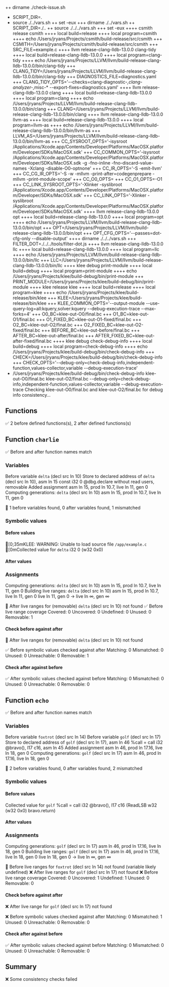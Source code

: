 ++ dirname ./check-issue.sh
+ SCRIPT_DIR=.
+ source ./../vars.sh
++ set -eux
+++ dirname ./../vars.sh
++ SCRIPT_DIR=./..
++ source ./../../vars.sh
+++ set -eux
++++ csmith release csmith
++++ local build=release
++++ local program=csmith
++++ echo /Users/jryans/Projects/csmith/build-release/src/csmith
+++ CSMITH=/Users/jryans/Projects/csmith/build-release/src/csmith
+++ SRC_FILE=example.c
++++ llvm release-clang-lldb-13.0.0 clang-tidy
++++ local build=release-clang-lldb-13.0.0
++++ local program=clang-tidy
++++ echo /Users/jryans/Projects/LLVM/llvm/build-release-clang-lldb-13.0.0/bin/clang-tidy
+++ CLANG_TIDY=/Users/jryans/Projects/LLVM/llvm/build-release-clang-lldb-13.0.0/bin/clang-tidy
+++ DIAGNOSTICS_FILE=diagnostics.yaml
+++ CLANG_TIDY_OPTS='--checks=clang-diagnostic-*,clang-analyzer-*,misc-* --export-fixes=diagnostics.yaml'
++++ llvm release-clang-lldb-13.0.0 clang
++++ local build=release-clang-lldb-13.0.0
++++ local program=clang
++++ echo /Users/jryans/Projects/LLVM/llvm/build-release-clang-lldb-13.0.0/bin/clang
+++ CLANG=/Users/jryans/Projects/LLVM/llvm/build-release-clang-lldb-13.0.0/bin/clang
++++ llvm release-clang-lldb-13.0.0 llvm-as
++++ local build=release-clang-lldb-13.0.0
++++ local program=llvm-as
++++ echo /Users/jryans/Projects/LLVM/llvm/build-release-clang-lldb-13.0.0/bin/llvm-as
+++ LLVM_AS=/Users/jryans/Projects/LLVM/llvm/build-release-clang-lldb-13.0.0/bin/llvm-as
+++ CC_SYSROOT_OPTS='-isysroot /Applications/Xcode.app/Contents/Developer/Platforms/MacOSX.platform/Developer/SDKs/MacOSX.sdk'
+++ CC_COMMON_OPTS='-isysroot /Applications/Xcode.app/Contents/Developer/Platforms/MacOSX.platform/Developer/SDKs/MacOSX.sdk -g -fno-inline -fno-discard-value-names -Xclang -disable-O0-optnone'
+++ CC_IR_OPTS='-S -emit-llvm'
+++ CC_CG_IR_OPTS='-S -w -mllvm -print-after=codegenprepare -mllvm -print-module-scope'
+++ CC_O0_OPTS=
+++ CC_O1_OPTS=-O1
+++ CC_LINK_SYSROOT_OPTS='-Xlinker -syslibroot /Applications/Xcode.app/Contents/Developer/Platforms/MacOSX.platform/Developer/SDKs/MacOSX.sdk'
+++ CC_LINK_OPTS='-Xlinker -syslibroot /Applications/Xcode.app/Contents/Developer/Platforms/MacOSX.platform/Developer/SDKs/MacOSX.sdk'
++++ llvm release-clang-lldb-13.0.0 opt
++++ local build=release-clang-lldb-13.0.0
++++ local program=opt
++++ echo /Users/jryans/Projects/LLVM/llvm/build-release-clang-lldb-13.0.0/bin/opt
+++ OPT=/Users/jryans/Projects/LLVM/llvm/build-release-clang-lldb-13.0.0/bin/opt
+++ OPT_CFG_OPTS='--passes=dot-cfg-only --disable-output'
++++ dirname ./../../vars.sh
+++ FILTER_DOT=./../../tools/filter-dot.js
++++ llvm release-clang-lldb-13.0.0 llc
++++ local build=release-clang-lldb-13.0.0
++++ local program=llc
++++ echo /Users/jryans/Projects/LLVM/llvm/build-release-clang-lldb-13.0.0/bin/llc
+++ LLC=/Users/jryans/Projects/LLVM/llvm/build-release-clang-lldb-13.0.0/bin/llc
++++ klee debug print-module
++++ local build=debug
++++ local program=print-module
++++ echo /Users/jryans/Projects/klee/build-debug/bin/print-module
+++ PRINT_MODULE=/Users/jryans/Projects/klee/build-debug/bin/print-module
++++ klee release klee
++++ local build=release
++++ local program=klee
++++ echo /Users/jryans/Projects/klee/build-release/bin/klee
+++ KLEE=/Users/jryans/Projects/klee/build-release/bin/klee
+++ KLEE_COMMON_OPTS='--output-module --use-query-log=all:kquery,solver:kquery --debug-execution-trace --max-forks=4'
+++ O0_BC=klee-out-O0/final.bc
+++ O1_BC=klee-out-O1/final.bc
+++ O1_FIXED_BC=klee-out-O1-fixed/final.bc
+++ O2_BC=klee-out-O2/final.bc
+++ O2_FIXED_BC=klee-out-O2-fixed/final.bc
+++ BEFORE_BC=klee-out-before/final.bc
+++ AFTER_BC=klee-out-after/final.bc
+++ AFTER_FIXED_BC=klee-out-after-fixed/final.bc
++++ klee debug check-debug-info
++++ local build=debug
++++ local program=check-debug-info
++++ echo /Users/jryans/Projects/klee/build-debug/bin/check-debug-info
+++ CHECK=/Users/jryans/Projects/klee/build-debug/bin/check-debug-info
+++ CHECK_OPTS='--debug-only=check-debug-info,independent-function,values-collector,variable --debug-execution-trace'
+ /Users/jryans/Projects/klee/build-debug/bin/check-debug-info klee-out-O0/final.bc klee-out-O2/final.bc --debug-only=check-debug-info,independent-function,values-collector,variable --debug-execution-trace
Checking klee-out-O0/final.bc and klee-out-O2/final.bc for debug info consistency…

## Functions

✅ 2 before defined functions(s), 2 after defined functions(s)

## Function `charlie`

✅ Before and after function names match

### Variables

Before variable `delta` (decl src ln 10)
Store to declared address of `delta` (decl src ln 10), asm ln 15
  const i32 0
  @dbg.declare without read users, removable
  Added assignment asm ln 15, prod ln 10.7, live ln 11, gen 0
Computing generations: `delta` (decl src ln 10)
  asm ln 15, prod ln 10.7, live ln 11, gen 0

🔔 1 before variables found, 0 after variables found, 1 mismatched

### Symbolic values

#### Before values

[0;35mKLEE: WARNING: Unable to load source file `/app/example.c`
[0mCollected value for `delta`
  i32 0
  (w32 0x0)

#### After values


### Assignments

Computing generations: `delta` (decl src ln 10)
  asm ln 15, prod ln 10.7, live ln 11, gen 0
Building live ranges: `delta` (decl src ln 10)
  asm ln 15, prod ln 10.7, live ln 11, gen 0
    live ln 11, gen 0 →
    live ln ∞, gen ∞


🔔 After live ranges for (removable) `delta` (decl src ln 10) not found
✅ Before live range coverage
  Covered:   0
  Uncovered: 0
  Undefined: 0
  Unused:    0
  Removable: 1

#### Check before against after

🔔 After live ranges for (removable) `delta` (decl src ln 10) not found

✅ Before symbolic values checked against after
  Matching:    0
  Mismatched:  0
  Unused:      0
  Unreachable: 0
  Removable:   1

#### Check after against before

✅ After symbolic values checked against before
  Matching:    0
  Mismatched:  0
  Unused:      0
  Unreachable: 0
  Removable:   0

## Function `echo`

✅ Before and after function names match

### Variables

Before variable `foxtrot` (decl src ln 14)
Before variable `golf` (decl src ln 17)
Store to declared address of `golf` (decl src ln 17), asm ln 46
  %call = call i32 @bravo(), l17 c16, asm ln 45
  Added assignment asm ln 46, prod ln 17.16, live ln 18, gen 0
Computing generations: `golf` (decl src ln 17)
  asm ln 46, prod ln 17.16, live ln 18, gen 0

🔔 2 before variables found, 0 after variables found, 2 mismatched

### Symbolic values

#### Before values

Collected value for `golf`
  %call = call i32 @bravo(), l17 c16
  (ReadLSB w32 (w32 0x0) bravo.return)

#### After values


### Assignments

Computing generations: `golf` (decl src ln 17)
  asm ln 46, prod ln 17.16, live ln 18, gen 0
Building live ranges: `golf` (decl src ln 17)
  asm ln 46, prod ln 17.16, live ln 18, gen 0
    live ln 18, gen 0 →
    live ln ∞, gen ∞


🔔 Before live ranges for `foxtrot` (decl src ln 14) not found (variable likely undefined)
❌ After live ranges for `golf` (decl src ln 17) not found
❌ Before live range coverage
  Covered:   0
  Uncovered: 1
  Undefined: 1
  Unused:    0
  Removable: 0

#### Check before against after

❌ After live range for `golf` (decl src ln 17) not found

❌ Before symbolic values checked against after
  Matching:    0
  Mismatched:  1
  Unused:      0
  Unreachable: 0
  Removable:   0

#### Check after against before

✅ After symbolic values checked against before
  Matching:    0
  Mismatched:  0
  Unused:      0
  Unreachable: 0
  Removable:   0

## Summary

❌ Some consistency checks failed
